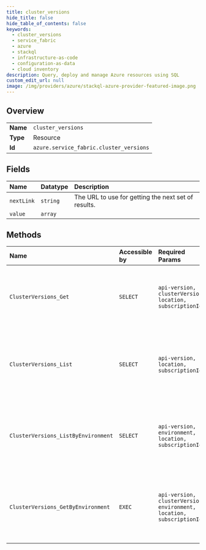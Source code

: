 ```yaml
---
title: cluster_versions
hide_title: false
hide_table_of_contents: false
keywords:
  - cluster_versions
  - service_fabric
  - azure    
  - stackql
  - infrastructure-as-code
  - configuration-as-data
  - cloud inventory
description: Query, deploy and manage Azure resources using SQL
custom_edit_url: null
image: /img/providers/azure/stackql-azure-provider-featured-image.png
---
```

  
    

## Overview
<table><tbody>
<tr><td><b>Name</b></td><td><code>cluster_versions</code></td></tr>
<tr><td><b>Type</b></td><td>Resource</td></tr>
<tr><td><b>Id</b></td><td><code>azure.service_fabric.cluster_versions</code></td></tr>
</tbody></table>

## Fields
| Name | Datatype | Description |
|:-----|:---------|:------------|
| `nextLink` | `string` | The URL to use for getting the next set of results. |
| `value` | `array` |  |
## Methods
| Name | Accessible by | Required Params | Description |
|:-----|:--------------|:----------------|:------------|
| `ClusterVersions_Get` | `SELECT` | `api-version, clusterVersion, location, subscriptionId` | Gets information about an available Service Fabric cluster code version. |
| `ClusterVersions_List` | `SELECT` | `api-version, location, subscriptionId` | Gets all available code versions for Service Fabric cluster resources by location. |
| `ClusterVersions_ListByEnvironment` | `SELECT` | `api-version, environment, location, subscriptionId` | Gets all available code versions for Service Fabric cluster resources by environment. |
| `ClusterVersions_GetByEnvironment` | `EXEC` | `api-version, clusterVersion, environment, location, subscriptionId` | Gets information about an available Service Fabric cluster code version by environment. |
